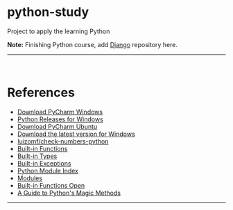 # python-study
Project to apply the learning Python

**Note:**
Finishing Python course, add [Django](https://github.com/BrunoComitre/django3) repository here.

***  

</br>

# References

- [Download PyCharm Windows](https://www.jetbrains.com/pycharm/download/#section=windows)
- [Python Releases for Windows](https://www.python.org/downloads/windows/)
- [Download PyCharm Ubuntu](https://www.jetbrains.com/pycharm/download/#section=linux)
- [Download the latest version for Windows](https://www.python.org/downloads/)  
- [luizomf/check-numbers-python](https://github.com/luizomf/check-numbers-python/blob/master/chk_numbers.py)
- [Built-in Functions](https://docs.python.org/3/library/functions.html)
- [Built-in Types](https://docs.python.org/3/library/stdtypes.html)
- [Built-in Exceptions](https://docs.python.org/3/library/exceptions.html)
- [Python Module Index](https://docs.python.org/3/py-modindex.html)
- [Modules](https://docs.python.org/3/tutorial/modules.html)
- [Built-in Functions Open](https://docs.python.org/3/library/functions.html#open)
- [A Guide to Python's Magic Methods](https://rszalski.github.io/magicmethods/)

***
